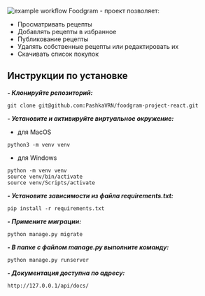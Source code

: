 ![example workflow](https://github.com/PashkaVRN/yamdb_final/actions/workflows/yamdb_workflow.yml/badge.svg)
Foodgram - проект позволяет:

- Просматривать рецепты
- Добавлять рецепты в избранное
- Публикование рецепты
- Удалять собственные рецепты или редактировать их
- Скачивать список покупок

## Инструкции по установке
***- Клонируйте репозиторий:***
```
git clone git@github.com:PashkaVRN/foodgram-project-react.git
```

***- Установите и активируйте виртуальное окружение:***
- для MacOS
```
python3 -m venv venv
```
- для Windows
```
python -m venv venv
source venv/bin/activate
source venv/Scripts/activate
```

***- Установите зависимости из файла requirements.txt:***
```
pip install -r requirements.txt
```

***- Примените миграции:***
```
python manage.py migrate
```

***- В папке с файлом manage.py выполните команду:***
```
python manage.py runserver
```
***- Документация доступна по адресу:***
```
http://127.0.0.1/api/docs/
```

